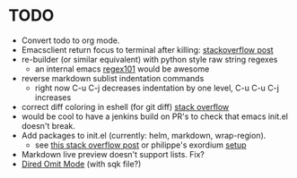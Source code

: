 
# TODO
  * Convert todo to org mode.
  * Emacsclient return focus to terminal after killing: [stackoverflow post](https://stackoverflow.com/questions/47496959/how-to-return-focus-to-terminal-after-closing-gui-emacsclient-on-mac-os-x)
  * re-builder (or similar equivalent) with python style raw string regexes
      * an internal emacs [regex101](https://regex101.com/) would be awesome
  * reverse markdown sublist indentation commands
      * right now C-u C-j decreases indentation by one level, C-u C-u C-j increases
  * correct diff coloring in eshell (for git diff) [stack overflow](https://emacs.stackexchange.com/questions/9517/colored-git-output-in-eshell)
  * would be cool to have a jenkins build on PR's to check that emacs init.el doesn't break.
  * Add packages to init.el (currently: helm, markdown, wrap-region).
      * see [this stack overflow post](https://stackoverflow.com/questions/10092322/how-to-automatically-install-emacs-packages-by-specifying-a-list-of-package-name) or philippe's exordium [setup](https://github.com/philippe-grenet/exordium/blob/master/init.el#L193)
  * Markdown live preview doesn't support lists. Fix?
  * [Dired Omit Mode](https://www.emacswiki.org/emacs/DiredOmitMode) (with sqk file?)

